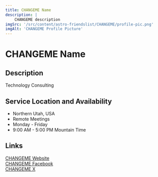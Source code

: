 ```yaml
---
title: CHANGEME Name
description: |
    CHANGEME description
imgSrc: '/src/content/astro-friendslist/CHANGEME/profile-pic.png'
imgAlt: 'CHANGEME Profile Picture'
---
```


# CHANGEME Name

## Description
Technology Consulting

## Service Location and Availability
* Northern Utah, USA
* Remote Meetings
* Monday - Friday
* 9:00 AM - 5:00 PM Mountain Time

## Links
[CHANGEME Website](https://www.CHANGEME.com)  
[CHANGEME Facebook](https://facebook.com/CHANGEME)  
[CHANGEME X](https://x.com/CHANGEME)  

